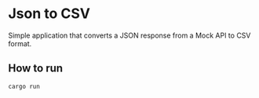 # Json to CSV

Simple application that converts a JSON response from a Mock API to CSV format.

## How to run

```sh
cargo run
```
